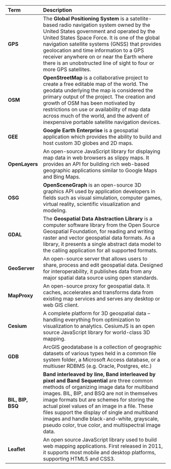 Term | Description
:--- | :---
**GPS**  | The **Global Positioning System** is a satellite-based radio navigation system owned by the United States government and operated by the United States Space Force. It is one of the global navigation satellite systems (GNSS) that provides geolocation  and time information to a GPS receiver anywhere on or near the Earth where there is an unobstructed line of sight to four or more GPS satellites.
**OSM**  | **OpenStreetMap** is a collaborative project to create a free editable map of the world. The geodata underlying the map is considered the primary output of the project. The creation and growth of OSM has been motivated by restrictions on use or availability of map data across much of the world, and the advent of inexpensive portable satellite navigation devices.
**GEE**  | **Google Earth Enterprise** is a geospatial application which provides the ability to build and host custom 3D globes and 2D maps. 
**OpenLayers**  | An open-source JavaScript library for displaying map data in web browsers as slippy maps. It provides an API for building rich web-based geographic applications similar to Google Maps and Bing Maps.
**OSG**  | **OpenSceneGraph** is an open-source 3D graphics API used by application developers in fields such as visual simulation, computer games, virtual reality, scientific visualization and modeling.
**GDAL**  | The **Geospatial Data Abstraction Library** is a computer software library from the Open Source Geospatial Foundation, for reading and writing raster and vector  geospatial data formats. As a library, it presents a single abstract data model to the calling application for all supported formats.
**GeoServer**  | An open-source server that allows users to share, process and edit geospatial data. Designed for interoperability, it publishes data from any major spatial data source using open standards. 
**MapProxy**  | An open-source proxy for geospatial data. It caches, accelerates and transforms data from existing map services and serves any desktop or web GIS client.
**Cesium**  | A complete platform for 3D geospatial data – handling everything from optimization to visualization to analytics. CesiumJS is an open source JavaScript library for world-class 3D mapping.
**GDB**  | ArcGIS geodatabase is a collection of geographic datasets of various types held in a common file system folder, a Microsoft Access database, or a multiuser RDBMS (e.g. Oracle, Postgres, etc.)
**BIL, BIP, BSQ**  | **Band interleaved by line, Band interleaved by pixel and Band Sequential** are three common methods of organizing image data for multiband images. BIL, BIP, and BSQ are not in themselves image formats but are schemes for storing the actual pixel values of an image in a file. These files support the display of single and multiband images and handle black-and-white, grayscale, pseudo color, true color, and multispectral image data.
**Leaflet**  | An open source JavaScript library used to build web mapping applications. First released in 2011, it supports most mobile and desktop platforms, supporting HTML5 and CSS3.